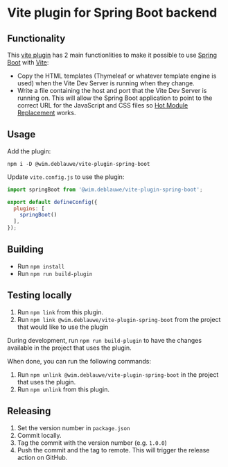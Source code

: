 # Vite plugin for Spring Boot backend

## Functionality

This [vite plugin](https://vitejs.dev/guide/api-plugin) has 2 main functionlities to make it possible to use [Spring Boot](https://spring.io/projects/spring-boot) with [Vite](https://vitejs.dev/):

* Copy the HTML templates (Thymeleaf or whatever template engine is used) when the Vite Dev Server is running when they change.
* Write a file containing the host and port that the Vite Dev Server is running on. This will allow the Spring Boot application to point to the correct URL for the JavaScript and CSS files so [Hot Module Replacement](https://vitejs.dev/guide/features.html#hot-module-replacement) works.

## Usage

Add the plugin:

```
npm i -D @wim.deblauwe/vite-plugin-spring-boot
```

Update `vite.config.js` to use the plugin:

```js
import springBoot from '@wim.deblauwe/vite-plugin-spring-boot';

export default defineConfig({
  plugins: [
    springBoot()
  ],
});
```

## Building

* Run `npm install`
* Run `npm run build-plugin`

## Testing locally

1. Run `npm link` from this plugin.
2. Run `npm link @wim.deblauwe/vite-plugin-spring-boot` from the project that would like to use the plugin

During development, run `npm run build-plugin` to have the changes available in the project that uses the plugin.

When done, you can run the following commands:

1. Run `npm unlink @wim.deblauwe/vite-plugin-spring-boot` in the project that uses the plugin.
2. Run `npm unlink` from this plugin.

## Releasing

1. Set the version number in `package.json`
2. Commit locally.
3. Tag the commit with the version number (e.g. `1.0.0`)
4. Push the commit and the tag to remote. This will trigger the release action on GitHub.